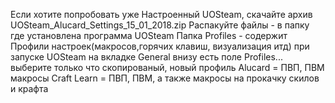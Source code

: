 Если хотите попробовать уже Настроенный UOSteam, скачайте архив UOSteam_Alucard_Settings_15_01_2018.zip
Распакуйте файлы - в папку где установлена программа UOSteam 
Папка Profiles - содержит Профили настроек(макросов,горячих клавиш, визуализация итд)
при запуске UOSteam на вкладке General внизу есть поле Profiles... выберите только что скопированый, новый профиль
Alucard = ПВП, ПВМ макросы
Craft Learn =  ПВП, ПВМ, а также макросы на прокачку скилов и крафта
